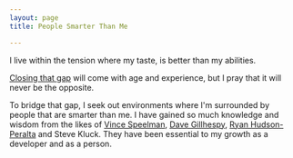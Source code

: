 ```yaml
---
layout: page
title: People Smarter Than Me

---
```

<p>
	I live within the tension where my taste, is better than my abilities. 
</p>

<p>
	<a href="http://vimeo.com/24715531">Closing that gap</a> will come with age and experience, but I pray that it will never be the opposite.</p>
</p>

<p>
	To bridge that gap, I seek out environments where I'm surrounded by people that are smarter than me.  
	I have gained so much knowledge and wisdom from the likes of 
	<a href="https://twitter.com/vinspee">Vince Speelman</a>, 
	<a href="https://twitter.com/yodasw16">Dave Gillhespy</a>, 
	<a href="https://twitter.com/hudsonperalta">Ryan Hudson-Peralta</a> and Steve Kluck.  
	They have been essential to my growth as a developer and as a person.
</p>
